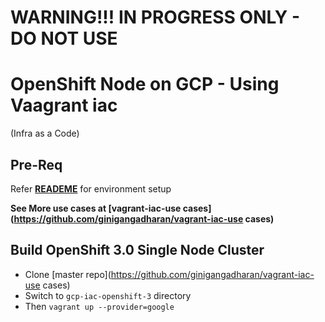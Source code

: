 # WARNING!!! IN PROGRESS ONLY - DO NOT USE

# OpenShift Node on GCP - Using Vaagrant iac 
(Infra as a Code)

## Pre-Req

Refer **[READEME](https://github.com/ginigangadharan/vagrant-iac-usecases/blob/master/README.md)** for environment setup

**See More use cases at [vagrant-iac-use cases](https://github.com/ginigangadharan/vagrant-iac-use cases)**

## Build OpenShift 3.0 Single Node Cluster
- Clone [master repo](https://github.com/ginigangadharan/vagrant-iac-use cases)
- Switch to `gcp-iac-openshift-3` directory
- Then `vagrant up --provider=google`